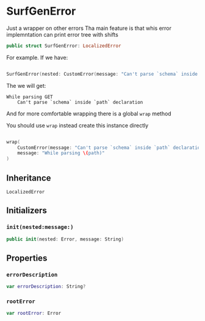 # SurfGenError

Just a wrapper on other errors
Tha main feature is that whis error implemntation can print error tree with shifts

``` swift
public struct SurfGenError: LocalizedError
```

For example. If we have:

``` Swift

SurfGenError(nested: CustomError(message: "Can't parse `schema` inside `path` declaration"), message: "While parsing \(path)")
```

The we will get:

``` 
While parsing GET
    Can't parse `schema` inside `path` declaration
```

And for more comfortable wrapping there is a global `wrap` method

You should use `wrap` instead create this instance directly

``` Swift

wrap(
    CustomError(message: "Can't parse `schema` inside `path` declaration"),
    message: "While parsing \(path)"
)
```

## Inheritance

`LocalizedError`

## Initializers

### `init(nested:message:)`

``` swift
public init(nested: Error, message: String)
```

## Properties

### `errorDescription`

``` swift
var errorDescription: String?
```

### `rootError`

``` swift
var rootError: Error
```
